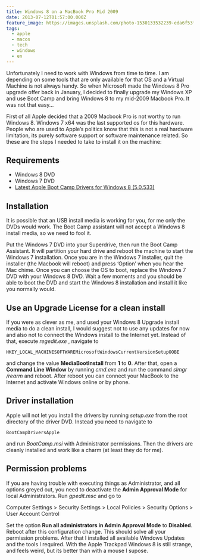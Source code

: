 ```yaml
---
title: Windows 8 on a MacBook Pro Mid 2009
date: 2013-07-12T01:57:00.000Z
feature_image: https://images.unsplash.com/photo-1530133532239-eda6f53fcf0f?ixlib=rb-0.3.5&q=80&fm=jpg&crop=entropy&cs=tinysrgb&w=1080&fit=max&ixid=eyJhcHBfaWQiOjExNzczfQ&s=31bc92370cefbe48f597bce89aae061d
tags:
  - apple
  - macos
  - tech
  - windows
  - en
---
```


Unfortunately I need to work with Windows from time to time. I am depending on some tools that are only available for that OS and a Virtual Machine is not always handy. So when Microsoft made the Windows 8 Pro upgrade offer back in January, I decided to finally upgrade my Windows XP and use Boot Camp and bring Windows 8 to my mid-2009 Macbook Pro. It was not that easy…

First of all Apple decided that a 2009 Macbook Pro is not worthy to run Windows 8. Windows 7 x64 was the last supported os for this hardware. People who are used to Apple’s politics know that this is not a real hardware limitation, its purely software support or software maintenance related. So these are the steps I needed to take to install it on the machine:

## Requirements

  * Windows 8 DVD
  * Windows 7 DVD
  * [Latest Apple Boot Camp Drivers for Windows 8 (5.0.533)](http://support.apple.com/kb/DL1638)

## Installation

It is possible that an USB install media is working for you, for me only the DVDs would work. The Boot Camp assistant will not accept a Windows 8 install media, so we need to fool it.

Put the Windows 7 DVD into your Superdrive, then run the Boot Camp Assistant. It will partition your hard drive and reboot the machine to start the Windows 7 installation. Once you are in the Windows 7 installer, quit the installer (the Macbook will reboot) and press ‘Option’ when you hear the Mac chime. Once you can choose the OS to boot, replace the Windows 7 DVD with your Windows 8 DVD. Wait a few moments and you should be able to boot the DVD and start the Windows 8 installation and install it like you normally would.

## Use an Upgrade License for a clean install

If you were as clever as me, and used your Windows 8 Upgrade install media to do a clean install, I would suggest not to use any updates for now and also not to connect the Windows install to the Internet yet. Instead of that, execute _regedit.exe_ , navigate to

`HKEY_LOCAL_MACHINESOFTWAREMicrosoftWindowsCurrentVersionSetupOOBE`

and change the value **MediaBootInstall** from **1** to **0**. After that, open a **Command Line Window** by running _cmd.exe_ and run the command _slmgr /rearm_ and reboot. After reboot you can connect your MacBook to the Internet and activate Windows online or by phone.

## Driver installation

Apple will not let you install the drivers by running _setup.exe_ from the root directory of the driver DVD. Instead you need to navigate to

`BootCampDriversApple`

and run _BootCamp.msi_ with Administrator permissions. Then the drivers are cleanly installed and work like a charm (at least they do for me).

## Permission problems

If you are having trouble with executing things as Administrator, and all options greyed out, you need to deactivate the **Admin Approval Mode** for local Administrators. Run _gpedit.msc_ and go to

Computer Settings > Security Settings > Local Policies > Security Options > User Account Control

Set the option **Run all administrators in Admin Approval Mode** to **Disabled**. Reboot after this configuration change. This should solve all your permission problems. After that I installed all available Windows Updates and the tools I required. With the Apple Trackpad Windows 8 is still strange, and feels weird, but its better than with a mouse I supose.
